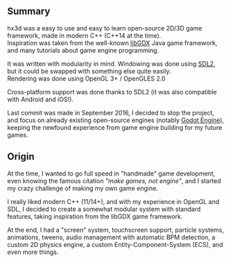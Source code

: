 ## Summary

hx3d was a easy to use and easy to learn open-source 2D/3D game framework, made in modern C++ (C++14 at the time).  
Inspiration was taken from the well-known [libGDX](https://libgdx.badlogicgames.com/) Java game framework, and many tutorials about game engine programming.

It was written with modularity in mind. Windowing was done using [SDL2](https://www.libsdl.org/), but it could be swapped with something else quite easily.  
Rendering was done using OpenGL 3+ / OpenGLES 2.0

Cross-platform support was done thanks to SDL2 (it was also compatible with Android and iOS!).

Last commit was made in September 2016, I decided to stop the project, and focus on already existing open-source engines (notably [Godot Engine](https://godotengine.org/)), keeping the newfound experience from game engine building for my future games.

## Origin

At the time, I wanted to go full speed in "handmade" game development, even knowing the famous citation _"make games, not engine"_, and I started my crazy challenge of making my own game engine.

I really liked modern C++ (11/14+), and with my experience in OpenGL and SDL, I decided to create a somewhat modular system with standard features, taking inspiration from the libGDX game framework.

At the end, I had a "screen" system, touchscreen support, particle systems, animations, tweens, audio management with automatic BPM detection, a custom 2D physics engine, a custom Entity-Component-System (ECS), and even more things.
